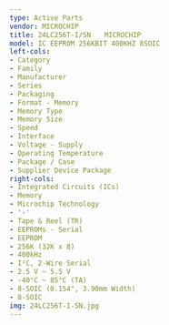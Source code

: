 ```yaml
---
type: Active Parts
vendor: MICROCHIP
title: 24LC256T-I/SN　　MICROCHIP
model: IC EEPROM 256KBIT 400KHZ 8SOIC
left-cols:
- Category
- Family
- Manufacturer
- Series
- Packaging 
- Format - Memory
- Memory Type
- Memory Size
- Speed
- Interface
- Voltage - Supply
- Operating Temperature
- Package / Case
- Supplier Device Package
right-cols:
- Integrated Circuits (ICs)
- Memory
- Microchip Technology
- '-'
- Tape & Reel (TR) 
- EEPROMs - Serial
- EEPROM
- 256K (32K x 8)
- 400kHz
- I²C, 2-Wire Serial
- 2.5 V ~ 5.5 V
- -40°C ~ 85°C (TA)
- 8-SOIC (0.154", 3.90mm Width)
- 8-SOIC
img: 24LC256T-I-SN.jpg
---
```

